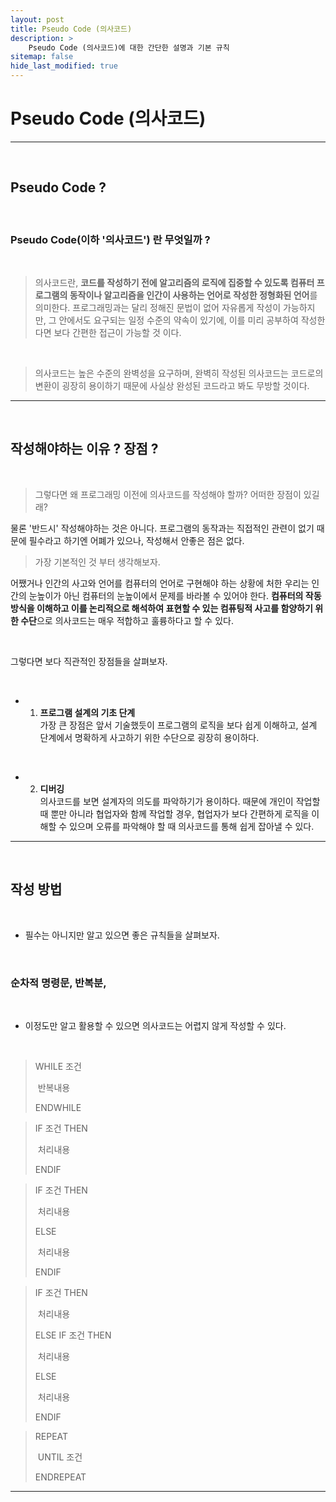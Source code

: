 ```yaml
---
layout: post
title: Pseudo Code (의사코드)
description: >
    Pseudo Code (의사코드)에 대한 간단한 설명과 기본 규칙
sitemap: false
hide_last_modified: true
---
```



# Pseudo Code (의사코드)



---

<br>


## Pseudo Code ?



<br>



### Pseudo Code(이하 '의사코드') 란 무엇일까 ?



<br>



>의사코드란, **코드를 작성하기 전에 알고리즘의 로직에 집중할 수 있도록 컴퓨터 프로그램의 동작이나 알고리즘을 인간이 사용하는 언어로 작성한 정형화된 언어**를 의미한다. 프로그래밍과는 달리 정해진 문법이 없어 자유롭게 작성이 가능하지만, 그 안에서도 요구되는 일정 수준의 약속이 있기에, 이를 미리 공부하여 작성한다면 보다 간편한 접근이 가능할 것 이다.



<br>



>의사코드는 높은 수준의 완벽성을 요구하며, 완벽히 작성된 의사코드는 코드로의 변환이 굉장히 용이하기 때문에 사실상 완성된 코드라고 봐도 무방할 것이다.



---

<br>





## 작성해야하는 이유 ? 장점 ?



<br>



>그렇다면 왜 프로그래밍 이전에 의사코드를 작성해야 할까? 어떠한 장점이 있길래?

물론 '반드시' 작성해야하는 것은 아니다. 프로그램의 동작과는 직접적인 관련이 없기 때문에 필수라고 하기엔 어폐가 있으나, 작성해서 안좋은 점은 없다. 



>가장 기본적인 것 부터 생각해보자. 

어쨌거나 인간의 사고와 언어를 컴퓨터의 언어로 구현해야 하는 상황에 처한 우리는 인간의 눈높이가 아닌 컴퓨터의 눈높이에서 문제를 바라볼 수 있어야 한다. **컴퓨터의 작동 방식을 이해하고 이를 논리적으로 해석하여 표현할 수 있는 컴퓨팅적 사고를 함양하기 위한 수단**으로 의사코드는 매우 적합하고 훌륭하다고 할 수 있다. 



<br>



그렇다면 보다 직관적인 장점들을 살펴보자.



<br>



+ 1. **프로그램 설계의 기초 단계**<br>가장 큰 장점은 앞서 기술했듯이 프로그램의 로직을 보다 쉽게 이해하고, 설계 단계에서 명확하게 사고하기 위한 수단으로 굉장히 용이하다.



<br>



+ 2. **디버깅**<br>의사코드를 보면 설계자의 의도를 파악하기가 용이하다. 때문에 개인이 작업할 때 뿐만 아니라 협업자와 함께 작업할 경우, 협업자가 보다 간편하게 로직을 이해할 수 있으며 오류를 파악해야 할 때 의사코드를 통해 쉽게 잡아낼 수 있다.



---

<br>



## 작성 방법



<br>



+ 필수는 아니지만 알고 있으면 좋은 규칙들을 살펴보자.



<br>



### 순차적 명령문, 반복분, 



<br>



+ 이정도만 알고 활용할 수 있으면 의사코드는 어렵지 않게 작성할 수 있다.



<br>



>WHILE  조건
>
>​	반복내용
>
>ENDWHILE



>IF 조건 THEN
>
>​	처리내용
>
>ENDIF



>IF 조건 THEN
>
>​	처리내용
>
>ELSE
>
>​	처리내용
>
>ENDIF



>IF 조건 THEN
>
>​	처리내용
>
>ELSE IF 조건 THEN
>
>​	처리내용
>
>ELSE
>
>​	처리내용
>
>ENDIF



>REPEAT
>
>​	UNTIL 조건
>
>ENDREPEAT



---

<br>

